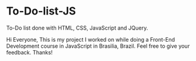 # To-Do-list-JS
To-Do list done with HTML, CSS, JavaScript and JQuery.


Hi Everyone, This is my project I worked on while doing a Front-End Development course in JavaScript in Brasilia, Brazil.
Feel free to give your feedback.
Thanks!
